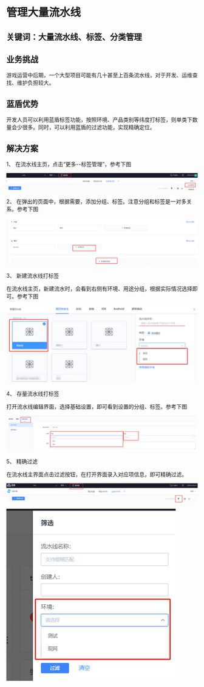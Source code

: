 # 管理大量流水线


## 关键词：大量流水线、标签、分类管理

## 业务挑战

游戏运营中后期，一个大型项目可能有几十甚至上百条流水线，对于开发、运维查找、维护负担较大。

## 蓝盾优势

开发人员可以利用蓝盾标签功能，按照环境、产品类别等纬度打标签，则单类下数量会少很多。同时，可以利用蓝盾的过滤功能，实现精确定位。


## 解决方案

1、 在流水线主页，点击“更多--标签管理”，参考下图

![&#x56FE;1](../../../assets/scene-Manage-large-pipelines-a.png)

2、 在弹出的页面中，根据需要，添加分组、标签。注意分组和标签是一对多关系。参考下图

![&#x56FE;1](../../../assets/scene-Manage-large-pipelines-b.png)

3、 新建流水线打标签

在流水线主页，新建流水时，会看到右侧有环境、用途分组，根据实际情况选择即可。参考下图

![&#x56FE;1](../../../assets/scene-Manage-large-pipelines-c.png)

4、 存量流水线打标签

打开流水线编辑界面，选择基础设置，即可看到设置的分组、标签。参考下图

![&#x56FE;1](../../../assets/scene-Manage-large-pipelines-d.png)

5、 精确过滤

在流水线主界面点击过滤按钮，在打开界面录入对应项信息，即可精确过滤。

![&#x56FE;1](../../../assets/scene-Manage-large-pipelines-e.png)

![&#x56FE;1](../../../assets/scene-Manage-large-pipelines-f.png)